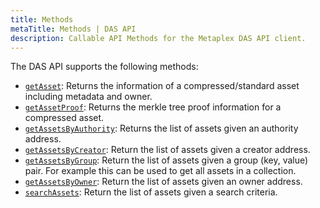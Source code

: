 ```yaml
---
title: Methods
metaTitle: Methods | DAS API
description: Callable API Methods for the Metaplex DAS API client.
---
```


The DAS API supports the following methods:

- [`getAsset`](/das-api/methods/get-asset): Returns the information of a compressed/standard asset including metadata and owner.
- [`getAssetProof`](/das-api/methods/get-asset-proof): Returns the merkle tree proof information for a compressed asset.
- [`getAssetsByAuthority`](/das-api/methods/get-asset-by-authority): Returns the list of assets given an authority address.
- [`getAssetsByCreator`](/das-api/methods/get-asset-by-creator): Return the list of assets given a creator address.
- [`getAssetsByGroup`](/das-api/methods/get-asset-by-group): Return the list of assets given a group (key, value) pair. For example this can be used to get all assets in a collection.
- [`getAssetsByOwner`](/das-api/methods/get-asset-by-owner): Return the list of assets given an owner address.
- [`searchAssets`](/das-api/methods/search-assets): Return the list of assets given a search criteria.
